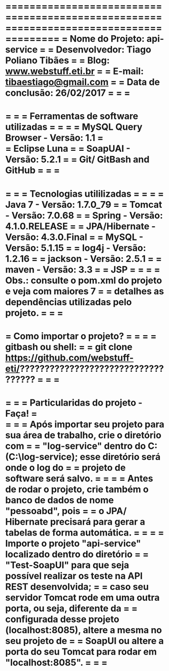 =======================================================================================
=					Nome do Projeto: api-service 							          =
=					Desenvolvedor: Tiago Poliano Tibães						      =
=					Blog: www.webstuff.eti.br										  =
=					E-mail: tibaestiago@gmail.com									  =
=					Data de conclusão: 26/02/2017									  =
= 																					  =
=======================================================================================
=       																			  =
=                   Ferramentas de software utilizadas 								  =
= 																					  =
=                   MySQL Query Browser   - Versão:   1.1 							  =             
=                   Eclipse Luna   													  =
=                   SoapUAI   			  - Versão: 5.2.1 							  = 
=                   Git/ GitBash and GitHub    										  =
=   																				  =
=======================================================================================
=                                                                                     =
=    		                  Tecnologias utililizadas 			                      =
= 																					  =
=     				Java 7 			- Versão: 1.7.0_79 							      =
=     				Tomcat 			- Versão: 7.0.68 								  =
=     				Spring 			- Versão: 4.1.0.RELEASE 						  =
=     				JPA/Hibernate 	- Versão: 4.3.0.Final  						      =
=     				MySQL 			- Versão: 5.1.15  								  =
=                   log4j          	- Versão: 1.2.16  								  =
=					jackson      	- Versão: 2.5.1  								  =
=					maven   		- Versão: 3.3  								      =
=					JSP  															  =
= 																					  =
=                   Obs.: consulte o pom.xml do projeto e veja com maiores 7 		  =
= 					detalhes as dependências utilizadas pelo projeto. 				  =
=  																					  =
=======================================================================================
=						      Como importar o projeto?             		              =
= 																					  =
= gitbash ou shell:  																  =
=     git clone https://github.com/webstuff-eti/???????????????????????????????????   =
=																					  =	
=======================================================================================
=   																				  =
=       				Particularidas do projeto - Faça!   						  =  
=																					  =
=   Após importar seu projeto para sua área de trabalho, crie o diretório com 	  =
=   "log-service" dentro do C: (C:\log-service); esse diretório será onde o log do  =
=   projeto de software será salvo.											      =
=																					  =
= 	Antes de rodar o projeto, crie também o banco de dados de nome "pessoabd", pois  =
= 	o JPA/ Hibernate precisará para gerar a tabelas de forma automática.			  =
=																					  =
=   Importe o projeto "api-service" localizado dentro do diretório                   =
=   "Test-SoapUI" para que seja possível realizar os teste na API REST desenvolvida; =
=   caso seu servidor Tomcat rode em uma outra porta, ou seja, diferente da 		  =
=   configurada desse projeto (localhost:8085), altere a mesma no seu projeto de 	  =
=   SoapUI ou altere a porta do seu Tomcat para rodar em "localhost:8085". 			  =
=																					  =
=======================================================================================
							  				 
